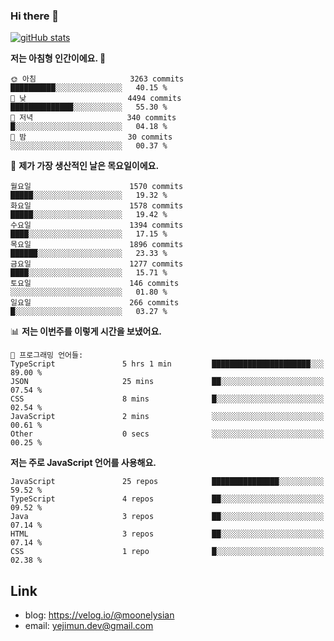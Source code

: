 ### Hi there 👋

<!--
**moonelysian/moonelysian** is a ✨ _special_ ✨ repository because its `README.md` (this file) appears on your GitHub profile.

Here are some ideas to get you started:

- 🔭 I’m currently working on ...
- 🌱 I’m currently learning ...
- 👯 I’m looking to collaborate on ...
- 🤔 I’m looking for help with ...
- 💬 Ask me about ...
- 📫 How to reach me: ...
- 😄 Pronouns: ...
- ⚡ Fun fact: ...
-->

<!-- [![wakatime stats](https://github-readme-stats.vercel.app/api/wakatime?username=moonelysian)](https://github.com/anuraghazra/github-readme-stats) -->

[![gitHub stats](https://github-readme-stats.vercel.app/api?username=moonelysian&show_icons=true)](https://github.com/anuraghazra/github-readme-stats)

<!--START_SECTION:waka-->
**저는 아침형 인간이에요. 🐤** 

```text
🌞 아침                     3263 commits        ██████████░░░░░░░░░░░░░░░   40.15 % 
🌆 낮　                     4494 commits        ██████████████░░░░░░░░░░░   55.30 % 
🌃 저녁                     340 commits         █░░░░░░░░░░░░░░░░░░░░░░░░   04.18 % 
🌙 밤　                     30 commits          ░░░░░░░░░░░░░░░░░░░░░░░░░   00.37 % 
```
📅 **제가 가장 생산적인 날은 목요일이에요.** 

```text
월요일                      1570 commits        █████░░░░░░░░░░░░░░░░░░░░   19.32 % 
화요일                      1578 commits        █████░░░░░░░░░░░░░░░░░░░░   19.42 % 
수요일                      1394 commits        ████░░░░░░░░░░░░░░░░░░░░░   17.15 % 
목요일                      1896 commits        ██████░░░░░░░░░░░░░░░░░░░   23.33 % 
금요일                      1277 commits        ████░░░░░░░░░░░░░░░░░░░░░   15.71 % 
토요일                      146 commits         ░░░░░░░░░░░░░░░░░░░░░░░░░   01.80 % 
일요일                      266 commits         █░░░░░░░░░░░░░░░░░░░░░░░░   03.27 % 
```


📊 **저는 이번주를 이렇게 시간을 보냈어요.** 

```text
💬 프로그래밍 언어들: 
TypeScript               5 hrs 1 min         ██████████████████████░░░   89.00 % 
JSON                     25 mins             ██░░░░░░░░░░░░░░░░░░░░░░░   07.54 % 
CSS                      8 mins              █░░░░░░░░░░░░░░░░░░░░░░░░   02.54 % 
JavaScript               2 mins              ░░░░░░░░░░░░░░░░░░░░░░░░░   00.61 % 
Other                    0 secs              ░░░░░░░░░░░░░░░░░░░░░░░░░   00.25 % 
```

**저는 주로 JavaScript 언어를 사용해요.** 

```text
JavaScript               25 repos            ███████████████░░░░░░░░░░   59.52 % 
TypeScript               4 repos             ██░░░░░░░░░░░░░░░░░░░░░░░   09.52 % 
Java                     3 repos             ██░░░░░░░░░░░░░░░░░░░░░░░   07.14 % 
HTML                     3 repos             ██░░░░░░░░░░░░░░░░░░░░░░░   07.14 % 
CSS                      1 repo              █░░░░░░░░░░░░░░░░░░░░░░░░   02.38 % 
```




<!--END_SECTION:waka-->


## Link
- blog: https://velog.io/@moonelysian
- email: yejimun.dev@gmail.com
